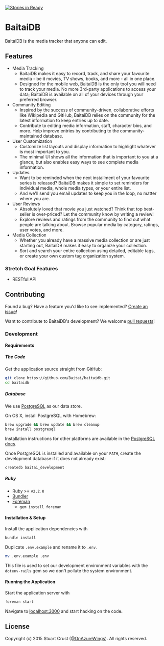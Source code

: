 [![Stories in Ready](https://badge.waffle.io/Baitai/baitaidb.png?label=ready&title=Ready)](https://waffle.io/Baitai/baitaidb)
# BaitaiDB

BaitaiDB is the media tracker that anyone can edit.

## Features

- Media Tracking
  - BaitaiDB makes it easy to record, track, and share your favourite
  media - be it movies, TV shows, books, and more - all in one place.
  - Designed for the mobile web, BaitaiDB is the only tool you will need
  to track your media.  No more 3rd-party applications to access your
  data; BaitaiDB is available on all of your devices through your
  preferred browser.
- Community Editing
  - Inspired by the success of community-driven, collaborative efforts like
  Wikipedia and GitHub, BaitaiDB relies on the community for the latest
  information to keep entries up to date.
  - Contribute to editing media information, staff, character bios, and more.
  Help improve entries by contributing to the community-maintained database.
- User Customization
  - Customize list layouts and display information to highlight whatever
  is most important to you.
  - The minimal UI shows all the information that is important
  to you at a glance, but also enables easy ways to see complete media
  information.
- Updates
  - Want to be reminded when the next installment of your favourite series
 is released?  BaitaiDB makes it simple to set reminders for
 individual media, whole media types, or your entire list.
  - And we'll send you email updates to keep you in the loop, no matter
  where you are.
- User Reviews
  - Absolutely loved that movie you just watched? Think that top
  best-seller is over-priced?  Let the community know by writing a review!
  - Explore reviews and ratings from the community to find out what
  people are talking about.  Browse popular media by category, ratings,
  user votes, and more.
- Media Collection
  - Whether you already have a massive media collection or are just
  starting out, BaitaiDB makes it easy to organize your collection.
  - Sort and search your entire collection using detailed, editable
  tags, or create your own custom tag organization system.

### Stretch Goal Features

- RESTful API

## Contributing

Found a bug?  Have a feature you'd like to see implemented?  [Create an issue](https://github.com/Baitai/baitaidb/issues)!

Want to contribute to BaitaiDB's development?  We welcome [pull requests](https://github.com/Baitai/baitaidb/pulls)!

### Development

#### Requirements

##### The Code

Get the application source straight from GitHub:

```sh
git clone https://github.com/Baitai/baitaidb.git
cd baitaidb
```

##### Database

We use [PostgreSQL](http://www.postgresql.org/) as our data store.

On OS X, install PostgreSQL with Homebrew:

```sh
brew upgrade && brew update && brew cleanup
brew install postgresql
```

Installation instructions for other platforms are available in the [PostgreSQL docs](http://www.postgresql.org/download/).

Once PostgreSQL is installed and available on your `PATH`, create the development database
if it does not already exist:

```sh
createdb baitai_development
```

##### Ruby

- Ruby >= v`2.2.0`
- [Bundler](http://bundler.io/)
- [Foreman](https://github.com/ddollar/foreman)
  - `gem install foreman`

#### Installation & Setup

Install the application dependencies with

```sh
bundle install
```

Duplicate `.env.example` and rename it to `.env`.

```sh
mv .env.example .env
```

This file is used to set our development environment variables with the `dotenv-rails`
gem so we don't pollute the system environment.

#### Running the Application

Start the application server with

```sh
foreman start
```

Navigate to [localhost:3000](http://localhost:3000) and start hacking on the code.

## License

Copyright (c) 2015 Stuart Crust ([@OnAzureWings](https://github.com/OnAzureWings)).
All rights reserved.
